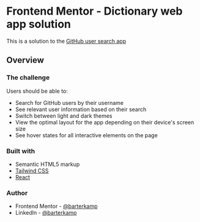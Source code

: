 # Frontend Mentor - Dictionary web app solution

This is a solution to
the [GitHub user search app](https://www.frontendmentor.io/challenges/github-user-search-app-Q09YOgaH6)

## Overview

### The challenge

Users should be able to:

- Search for GitHub users by their username
- See relevant user information based on their search
- Switch between light and dark themes
- View the optimal layout for the app depending on their device's screen size
- See hover states for all interactive elements on the page

### Built with

- Semantic HTML5 markup
- [Tailwind CSS](https://tailwindcss.com/)
- [React](https://react.dev/)

### Author

- Frontend Mentor - [@barterkamp](https://www.frontendmentor.io/profile/barterkamp)
- LinkedIn - [@barterkamp](https://www.linkedin.com/in/barterkamp)
